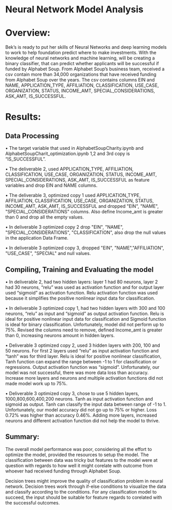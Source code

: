 # Neural Network Model Analysis

# Overview:
Bek’s is ready to put her skills of Neural Networks and deep learning models to work to help foundation predict where to make investments. With the knowledge of neural networks and machine learning, will be creating a binary classifier, that can predict whether applicants will be successful if funded by Alphabet Soup.  From Alphabet Soup’s business team, received a csv contain more than 34,000 organizations that have received funding from Alphabet Soup over the years. The csv contains columns EIN and NAME, APPLICATION_TYPE, AFFILIATION, CLASSIFICATION, USE_CASE, ORGANIZATION, STATUS, INCOME_AMT, SPECIAL_CONSIDERATIONS, ASK_AMT, IS_SUCCESSFUL.


# Results:
## Data Processing
•	The target variable that used in AlphabetSoupCharity.ipynb and AlphabetSoupCharit_optimization.ipynb 1,2 and 3rd copy is “IS_SUCCESSFUL”.

•	The deliverable 2, used APPLICATION_TYPE, AFFILIATION, CLASSIFICATION, USE_CASE, ORGANIZATION, STATUS, INCOME_AMT, SPECIAL_CONSIDERATIONS, ASK_AMT, IS_SUCCESSFUL as feature variables and drop EIN and NAME columns.

•	The deliverable 3, optimized copy 1 used APPLICATION_TYPE, AFFILIATION, CLASSIFICATION, USE_CASE, ORGANIZATION, STATUS, INCOME_AMT, ASK_AMT, IS_SUCCESSFUL and dropped "EIN", "NAME", "SPECIAL_CONSIDERATIONS" columns. Also define Income_amt is greater than 0 and drop all the empty values.

•	In deliverable 3 optimized copy 2 drop "EIN", "NAME", "SPECIAL_CONSIDERATIONS", "CLASSIFICATION", also drop the null values in the application Data Frame.

•	In deliverable 3 optimized copy 3, dropped "EIN", "NAME","AFFILIATION", "USE_CASE", "SPECIAL" and null values.

## Compiling, Training and Evaluating the model

•	In deliverable 2, had two hidden layers: layer 1 had 80 neurons, layer 2 had 30 neurons, “relu” was used as activation function and for output layer used “sigmoid” as activation function. Relu activation function was used because it simplifies the positive nonlinear input data for classification. 

•	In deliverable 3 optimized copy 1, had two hidden layers with 300 and 100 neurons, “relu” as input and “sigmoid” as output activation function. Relu is ideal for positive nonlinear input data for classification and Sigmoid function is ideal for binary classification. Unfortunately, model did not perform up to 75%. Revised the columns need to remove, defined Income_amt is greater than 0, increasing neurons amount in hidden layers.

•	Deliverable 3 optimized copy 2, used 3 hidden layers with 200, 100 and 50 neurons. For first 2 layers used “relu” as input activation function and “tanh” was for third layer. Relu is ideal for positive nonlinear classification, Tanh function can expand the range between -1 to 1 for classification or regressions. Output activation function was “sigmoid”. Unfortunately, our model was not successful, there was more data loss than accuracy. Increase more layers and neurons and multiple activation functions did not made model work up to 75%.

•	Deliverable 3 optimized copy 3, chose to use 5 hidden layers, 1000,800,600,400,200 neurons. Tanh as input activation function and sigmoid as output. Tanh can classify the input data between range of -1 to 1. Unfortunately, our model accuracy did not go up to 75% or higher. Loss 0.72% was higher than accuracy 0.46%. Adding more layers, increased neurons and different activation function did not help the model to thrive.

## Summary:
The overall model performance was poor, considering all the effort to optimize the model, provided the resources to setup the model.  The classification between data was tricky but features to the model were at question with regards to how well it might corelate with outcome from whoever had received funding through Alphabet Soup.

Decision trees might improve the quality of classification problem in neural network. Decision trees work through if-else conditions to visualize the data and classify according to the conditions. For any classification model to succeed, the input should be suitable for feature regards to corelated with the successful outcomes.

 
